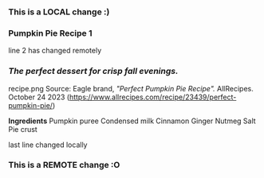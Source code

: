 ### This is a LOCAL change :)
### Pumpkin Pie Recipe 1
line 2 has changed remotely
### *The perfect dessert for crisp fall evenings.*
recipe.png
Source: Eagle brand, *"Perfect Pumpkin Pie Recipe".* AllRecipes. October 24 2023 (https://www.allrecipes.com/recipe/23439/perfect-pumpkin-pie/)

**Ingredients**
Pumpkin puree
Condensed milk
Cinnamon
Ginger
Nutmeg
Salt
Pie crust

last line changed locally
### This is a REMOTE change :O
